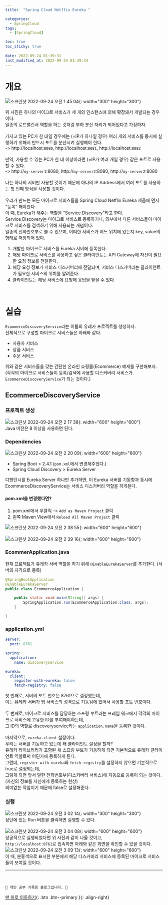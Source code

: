 ```yaml
---
title:  "Spring Cloud Netflix Eureka "

categories:
  - SpringCloud
tags:
  - [SpringCloud]

toc: true
toc_sticky: true
 
date: 2022-09-24 01:39:31
last_modified_at: 2022-09-24 01:39:34
---
```


# 개요
![스크린샷 2022-09-24 오전 1 45 04](https://user-images.githubusercontent.com/59405576/192011255-e0bae269-5547-41b1-a820-9cbbfb2d9e31.png){: width="300" height="300"}<br>

위 사진은 하나의 마이크로 서비스가 세 개의 인스턴스에 의해 확장돼서 개발되는 경우이다.<br>
일종의 로드밸런서 역할을 하는 것처럼 부하 분산 처리가 되어있다고 가정하자.<br><br>
가지고 있는 PC가 한 대일 경우에는 (=IP가 하나일 경우) 여러 개의 서비스를 동시에 실행하기 위해서 반드시 포트를 분산시켜 실행해야 한다.<br>
-> http://localhost:`8080`, http://localhost:`8081`, http://localhost:`8082`<br><br>
만약, 가용할 수 있는 PC가 한 대 이상이라면 (=IP가 여러 개일 경우) 같은 포트로 사용할 수 있다.<br>
-> http://`my-server1`:8080, http://`my-server2`:8080, http://`my-server2`:8080<br><br>
나는 하나의 서버만 사용할 것이기 때문에 하나의 IP Address에서 여러 포트를 사용하는 첫 번째 방식을 사용할 것이다.<br><br>
우리가 만드는 모든 마이크로 서비스들을 Spring Cloud Netflix Eureka 제품에 먼저 "등록" 해야한다.<br>
이 때, Eureka가 해주는 역할을 "Service Discovery"라고 한다.<br>
Service Discovery는 마이크로 서비스르 등록하거나, 외부에서 다른 서비스들이 마이크로 서비스를 검색하기 위해 사용되는 개념이다. <br>
일종의 전화번호부로 볼 수 있으며, 어떠한 서비스가 어느 위치에 있는지 key, value의 형태로 저장되어 있다.<br>

1. 개발한 마이크로 서비스를 Eureka 서버에 등록한다.
2. 해당 마이크로 서비스를 사용하고 싶은 클라이언트는 API Gateway에 자신이 필요한 요청 정보를 전달한다.
3. 해당 요청 정보가 서비스 디스커버리에 전달되며, 서비스 디스커버리는 클라이언트가 필요한 서비스의 위치를 알려준다.
4. 클라이언트는 해당 서비스에 요청해 응답을 받을 수 있다.

<br>

# 실습
`EcommerceDiscoveryService`라는 이름의 유레카 프로젝트를 생성하자.<br>
전체적으로 구성할 마이크로 서비스들은 아래와 같다.
- 사용자 서비스
- 상품 서비스
- 주문 서비스

위와 같은 서비스들을 갖는 간단한 온라인 쇼핑몰(Ecommerce) 예제를 구현해보자.<br>
(각각의 마이크로 서비스들이 등록/검색에 사용할 디스커버리 서비스가 `EcommerceDiscoveryService`가 되는 것이다.)

## EcommerceDiscoveryService
### 프로젝트 생성
![스크린샷 2022-09-24 오전 2 17 38](https://user-images.githubusercontent.com/59405576/192019493-b0f0ee37-799b-4b5e-97a8-77446c6eb9a9.png){: width="600" height="600"}<br>
Java 버전은 8 이상을 사용하면 된다.

### Dependencies
![스크린샷 2022-09-24 오전 2 20 09](https://user-images.githubusercontent.com/59405576/192020809-91e23dfe-dce5-4aaf-b634-d36ca542692e.png){: width="600" height="600"}
- Spring Boot > 2.4.1 (`pom.xml`에서 변경해주었다.)
- Spring Cloud Discovery > Eureka Server

디펜던시를 Eureka Server 하나만 추가하면, 이 Eureka 서버를 기동함과 동시에 EcommerceDiscoveryService는 서비스 디스커버리 역할을 하게된다.

#### pom.xml을 변경했다면?
1. pom.xml에서 우클릭 -> `Add as Maven Project` 클릭
2. 왼쪽 Maven View에서 `Reload All Maven Project` 클릭

![스크린샷 2022-09-24 오전 2 38 55](https://user-images.githubusercontent.com/59405576/192025558-a77582e9-fa33-44fa-9262-d5ee07218df6.png){: width="600" height="600"}<br><br>
![스크린샷 2022-09-24 오전 2 39 16](https://user-images.githubusercontent.com/59405576/192025758-02c7c6d2-6713-48f0-9f38-e3c3f2dbf9e3.png){: width="600" height="600"}

### EcommerApplication.java
현재 프로젝트가 유레카 서버 역할을 하기 위해 `@EnableEurekaServer`를 추가한다. (서버의 자격으로 등록)
```java
@SpringBootApplication
@EnableEurekaServer
public class EcommerceApplication {

	public static void main(String[] args) {
		SpringApplication.run(EcommerceApplication.class, args);
	}

}
```

### application.yml
```yml
server:
  port: 8761

spring:
  application:
    name: discoveryservice

eureka:
  client:
    register-with-eureka: false
    fetch-registry: false
```
첫 번째로, 서버의 포트 번호는 8761으로 설정했는데,<br>
이는 유레카 서버가 웹 서비스의 성격으로 기동됨에 있어서 사용할 포트 번호이다.<br><br>
두 번째로, 마이크로 서비스를 담당하는 스프링 부트라는 프레임 워크에서 각각의 마이크로 서비스에 고유한 ID를 부여해야하는데,<br>
그 ID의 역할로 discoveryservice라는 `application.name`을 등록한 것이다.<br><br>
마지막으로, `eureka.client` 설정이다.<br>
우리는 서버를 기동하고 있는데 왜 클라이언트 설정을 할까?<br>
유레카 라이브러리가 포함된 채 스프링 부트가 기동하게 되면 기본적으로 유레카 클라이언트 역할로써 어딘가에 등록하게 된다.<br>
그런데, `register-with-eureka`와 `fetch-registry`를 설정하지 않으면 기본적으로 true로 설정되는데,<br>
그렇게 되면 앞서 말한 전화번호부(디스커버리 서비스)에 자동으로 등록이 되는 것이다. (자신의 정보를 자신에게 등록하는 현상)<br>
의미없는 작업이기 때문에 false로 설정해준다.

### 실행
![스크린샷 2022-09-24 오전 3 02 14](https://user-images.githubusercontent.com/59405576/192029400-adae9fcf-2678-4e9e-a0c9-4eafa552fa96.png){: width="300" height="300"}<br>
상단에 있는 Run 버튼을 클릭하면 실행할 수 있다.<br><br>
![스크린샷 2022-09-24 오전 3 04 08](https://user-images.githubusercontent.com/59405576/192029618-298af73a-6cb3-4db8-8060-f0e59b27d3e8.png){: width="600" height="600"}<br>
성공적으로 실행되었다면 위 사진과 같이 나올 것이고,<br>
`http://localhost:8761`로 접속하면 아래와 같은 화면을 확인할 수 있을 것이다.<br>
![스크린샷 2022-09-24 오전 3 09 13](https://user-images.githubusercontent.com/59405576/192030558-7400c66e-8813-411f-9818-4d97b2eb2de6.png){: width="600" height="600"}<br>
이 때, 분홍색으로 표시한 부분에서 해당 디스커비리 서비스에 등록된 마이크로 서비스들이 보여질 것이다.









***
<br>


    💛 개인 공부 기록용 블로그입니다. 👻

[맨 위로 이동하기](#){: .btn .btn--primary }{: .align-right}